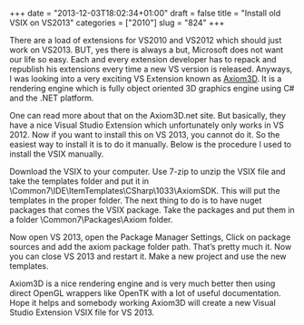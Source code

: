 +++
date = "2013-12-03T18:02:34+01:00"
draft = false
title = "Install old VSIX on VS2013"
categories = ["2010"]
slug = "824"
+++

There are a load of extensions for VS2010 and VS2012 which should just work on VS2013. BUT, yes there is always a but, Microsoft does not want our life so easy. Each and every extension developer has to repack and republish his extensions every time a new VS version is released. Anyways, I was looking into a very exciting VS Extension known as [Axiom3D](http://axiom3d.net/wiki/index.php/Main_Page). It is a rendering engine which is fully object oriented 3D graphics engine using C# and the .NET platform.

One can read more about that on the Axiom3D.net site. But basically, they have a nice Visual Studio Extension which unfortunately only works in VS 2012. Now if you want to install this on VS 2013, you cannot do it. So the easiest way to install it is to do it manually. Below is the procedure I used to install the VSIX manually.

Download the VSIX to your computer. Use 7-zip to unzip the VSIX file and take the templates folder and put it in <MSVC Install Folder>\\Common7\\IDE\\ItemTemplates\\CSharp\\1033\\AxiomSDK. This will put the templates in the proper folder. The next thing to do is to have nuget packages that comes the VSIX package. Take the packages and put them in a folder <MSVC Install Folder>\\Common7\\Packages\\Axiom folder.

Now open VS 2013, open the Package Manager Settings, Click on package sources and add the axiom package folder path. That’s pretty much it. Now you can close VS 2013 and restart it. Make a new project and use the new templates.

Axiom3D is a nice rendering engine and is very much better then using direct OpenGL wrappers like OpenTK with a lot of useful documentation. Hope it helps and somebody working Axiom3D will create a new Visual Studio Extension VSIX file for VS 2013.
